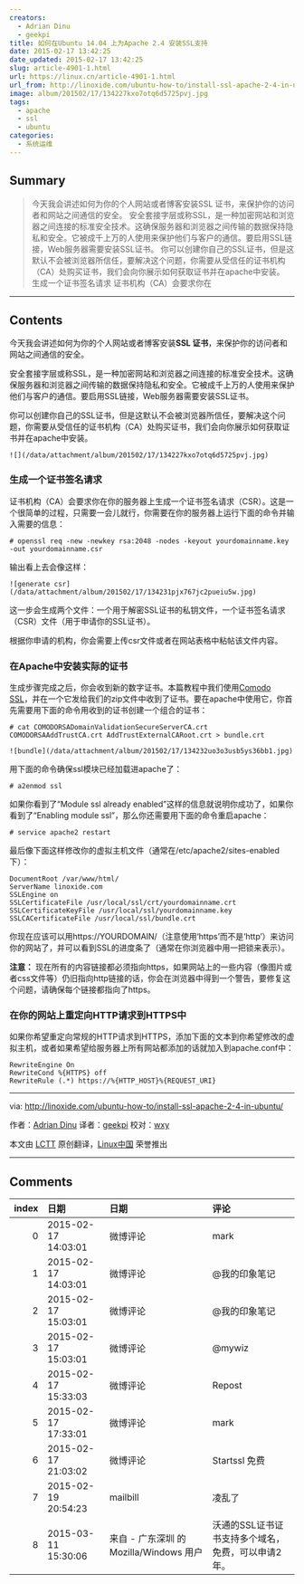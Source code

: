 ```yaml
---
creators:
  - Adrian Dinu
  - geekpi
title: 如何在Ubuntu 14.04 上为Apache 2.4 安装SSL支持
date: 2015-02-17 13:42:25
date_updated: 2015-02-17 13:42:25
slug: article-4901-1.html
url: https://linux.cn/article-4901-1.html
url_from: http://linoxide.com/ubuntu-how-to/install-ssl-apache-2-4-in-ubuntu/
image: album/201502/17/134227kxo7otq6d5725pvj.jpg
tags:
  - apache
  - ssl
  - ubuntu
categories:
  - 系统运维
---
```


## Summary

> 今天我会讲述如何为你的个人网站或者博客安装SSL 证书，来保护你的访问者和网站之间通信的安全。 安全套接字层或称SSL，是一种加密网站和浏览器之间连接的标准安全技术。这确保服务器和浏览器之间传输的数据保持隐私和安全。它被成千上万的人使用来保护他们与客户的通信。要启用SSL链接，Web服务器需要安装SSL证书。 你可以创建你自己的SSL证书，但是这默认不会被浏览器所信任，要解决这个问题，你需要从受信任的证书机构（CA）处购买证书，我们会向你展示如何获取证书并在apache中安装。  生成一个证书签名请求 证书机构（CA）会要求你在

***

<!-- more -->

## Contents

今天我会讲述如何为你的个人网站或者博客安装**SSL 证书**，来保护你的访问者和网站之间通信的安全。

安全套接字层或称SSL，是一种加密网站和浏览器之间连接的标准安全技术。这确保服务器和浏览器之间传输的数据保持隐私和安全。它被成千上万的人使用来保护他们与客户的通信。要启用SSL链接，Web服务器需要安装SSL证书。

你可以创建你自己的SSL证书，但是这默认不会被浏览器所信任，要解决这个问题，你需要从受信任的证书机构（CA）处购买证书，我们会向你展示如何获取证书并在apache中安装。

`![](/data/attachment/album/201502/17/134227kxo7otq6d5725pvj.jpg)`

### 生成一个证书签名请求

证书机构（CA）会要求你在你的服务器上生成一个证书签名请求（CSR）。这是一个很简单的过程，只需要一会儿就行，你需要在你的服务器上运行下面的命令并输入需要的信息：

```shell
# openssl req -new -newkey rsa:2048 -nodes -keyout yourdomainname.key -out yourdomainname.csr
```

输出看上去会像这样：

`![generate csr](/data/attachment/album/201502/17/134231pjx767jc2pueiu5w.jpg)`

这一步会生成两个文件：一个用于解密SSL证书的私钥文件，一个证书签名请求（CSR）文件（用于申请你的SSL证书）。

根据你申请的机构，你会需要上传csr文件或者在网站表格中粘帖该文件内容。

### 在Apache中安装实际的证书

生成步骤完成之后，你会收到新的数字证书。本篇教程中我们使用[Comodo SSL](https://ssl.comodo.com/)，并在一个它发给我们的zip文件中收到了证书。要在apache中使用它，你首先需要用下面的命令用收到的证书创建一个组合的证书：

```shell
# cat COMODORSADomainValidationSecureServerCA.crt COMODORSAAddTrustCA.crt AddTrustExternalCARoot.crt > bundle.crt
```

`![bundle](/data/attachment/album/201502/17/134232uo3o3usb5ys36bb1.jpg)`

用下面的命令确保ssl模块已经加载进apache了：

```shell
# a2enmod ssl
```

如果你看到了“Module ssl already enabled”这样的信息就说明你成功了，如果你看到了“Enabling module ssl”，那么你还需要用下面的命令重启apache：

```shell
# service apache2 restart
```

最后像下面这样修改你的虚拟主机文件（通常在/etc/apache2/sites-enabled 下）：

```shell
DocumentRoot /var/www/html/
ServerName linoxide.com
SSLEngine on
SSLCertificateFile /usr/local/ssl/crt/yourdomainname.crt
SSLCertificateKeyFile /usr/local/ssl/yourdomainname.key
SSLCACertificateFile /usr/local/ssl/bundle.crt
```

你现在应该可以用https://YOURDOMAIN/（注意使用‘https’而不是‘http’）来访问你的网站了，并可以看到SSL的进度条了（通常在你浏览器中用一把锁来表示）。

**注意：** 现在所有的内容链接都必须指向https，如果网站上的一些内容（像图片或者css文件等）仍旧指向http链接的话，你会在浏览器中得到一个警告，要修复这个问题，请确保每个链接都指向了https。

### 在你的网站上重定向HTTP请求到HTTPS中

如果你希望重定向常规的HTTP请求到HTTPS，添加下面的文本到你希望修改的虚拟主机，或者如果希望给服务器上所有网站都添加的话就加入到apache.conf中：

```shell
RewriteEngine On
RewriteCond %{HTTPS} off
RewriteRule (.*) https://%{HTTP_HOST}%{REQUEST_URI}
```

---

via: <http://linoxide.com/ubuntu-how-to/install-ssl-apache-2-4-in-ubuntu/>

作者：[Adrian Dinu](http://linoxide.com/author/adriand/) 译者：[geekpi](https://github.com/geekpi) 校对：[wxy](https://github.com/wxy)

本文由 [LCTT](https://github.com/LCTT/TranslateProject) 原创翻译，[Linux中国](https://linux.cn/) 荣誉推出

***

## Comments

|   index | 日期                | 日期                                    | 评论                                               |
|--------:|:--------------------|:----------------------------------------|:---------------------------------------------------|
|       0 | 2015-02-17 14:03:01 | 微博评论                                | mark                                               |
|       1 | 2015-02-17 14:03:01 | 微博评论                                | @我的印象笔记                                      |
|       2 | 2015-02-17 15:03:01 | 微博评论                                | @我的印象笔记                                      |
|       3 | 2015-02-17 15:03:01 | 微博评论                                | @mywiz                                             |
|       4 | 2015-02-17 15:33:03 | 微博评论                                | Repost                                             |
|       5 | 2015-02-17 17:33:01 | 微博评论                                | mark                                               |
|       6 | 2015-02-17 21:03:02 | 微博评论                                | Startssl 免费                                      |
|       7 | 2015-02-19 20:54:23 | mailbill                                | 凌乱了                                             |
|       8 | 2015-03-11 15:30:06 | 来自 - 广东深圳 的 Mozilla/Windows 用户 | 沃通的SSL证书证书支持多个域名，免费，可以申请2年。 |
